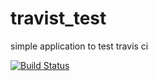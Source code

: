 # travist_test
simple application to test travis ci

[![Build Status](https://travis-ci.com/DuaaZahi92/travist_test.svg?branch=master)](https://travis-ci.com/DuaaZahi92/travist_test)
